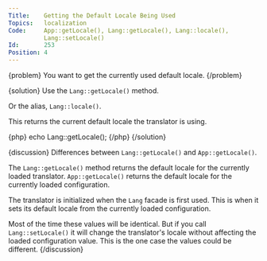```yaml
---
Title:    Getting the Default Locale Being Used
Topics:   localization
Code:     App::getLocale(), Lang::getLocale(), Lang::locale(),
          Lang::setLocale()
Id:       253
Position: 4
---
```


{problem}
You want to get the currently used default locale.
{/problem}

{solution}
Use the `Lang::getLocale()` method.

Or the alias, `Lang::locale()`.

This returns the current default locale the translator is using.

{php}
echo Lang::getLocale();
{/php}
{/solution}

{discussion}
Differences between `Lang::getLocale()` and `App::getLocale()`.

The `Lang::getLocale()` method returns the default locale for the currently loaded translator. `App::getLocale()` returns the default locale for the currently loaded configuration.

The translator is initialized when the `Lang` facade is first used. This is when it sets its default locale from the currently loaded configuration.

Most of the time these values will be identical. But if you call `Lang::setLocale()` it will change the translator's locale without affecting the loaded configuration value. This is the one case the values could be different.
{/discussion}
